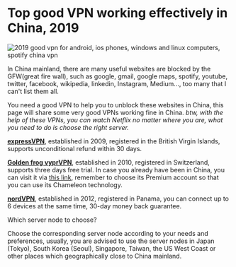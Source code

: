 # Top good VPN working effectively in China, 2019

![2019 good vpn for android, ios phones, windows and linux computers, spotify china vpn](https://i.ibb.co/LPr05pd/china-vpn.jpg "best vpn working in china")

In China mainland, there are many useful websites are blocked by the GFW(great fire wall), such as google, gmail, google maps, spotify, youtube, twitter, facebook, wikipedia, linkedin, Instagram, Medium..., too many that I can't list them all.

You need a good VPN to help you to unblock these websites in China, this page will share some very good VPNs working fine in China. *btw, with the help of these VPNs, you can watch Netflix no matter where you are, what you need to do is choose the right server.*

[**expressVPN**](http://www.linkev.com/?a_fid=clover), established in 2009, registered in the British Virgin Islands, supports unconditional refund within 30 days.

[**Golden frog vyprVPN**](https://www.goldenfrog.com/vyprvpn?offer_id=174&aff_id=3008), established in 2010, registered in Switzerland,  supports three days free trial. In case you already have been in China, you can visit it via [this link](https://www.joingf.com/vyprvpn/special/vpn-seasonal-special?offer_id=174&aff_id=3008&url_id=118), remember to choose its Premium account so that you can use its Chameleon technology.

[**nordVPN**](https://go.nordvpn.net/aff_c?offer_id=15&aff_id=13110), established in 2012, registered in Panama, you can connect up to 6 devices at the same time, 30-day money back guarantee.

Which server node to choose?

Choose the corresponding server node according to your needs and preferences, usually, you are advised to use the server nodes in Japan (Tokyo), South Korea (Seoul), Singapore, Taiwan, the US West Coast or other places which geographically close to China mainland.
